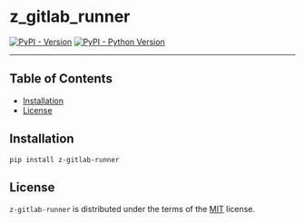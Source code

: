 # z_gitlab_runner

[![PyPI - Version](https://img.shields.io/pypi/v/z-gitlab-runner.svg)](https://pypi.org/project/z-gitlab-runner)
[![PyPI - Python Version](https://img.shields.io/pypi/pyversions/z-gitlab-runner.svg)](https://pypi.org/project/z-gitlab-runner)

-----

## Table of Contents

- [Installation](#installation)
- [License](#license)

## Installation

```console
pip install z-gitlab-runner
```

## License

`z-gitlab-runner` is distributed under the terms of the [MIT](https://spdx.org/licenses/MIT.html) license.
